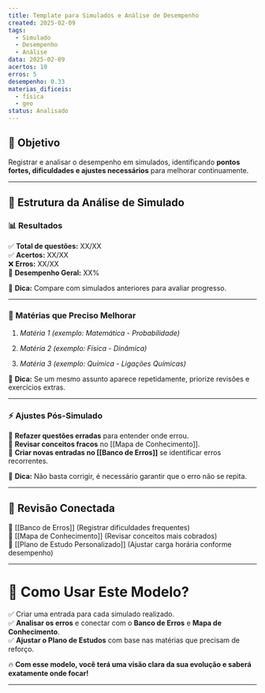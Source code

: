 ```yaml
---
title: Template para Simulados e Análise de Desempenho
created: 2025-02-09
tags:
  - Simulado
  - Desempenho
  - Análise
data: 2025-02-09
acertos: 10
erros: 5
desempenho: 0.33
materias_dificeis:
  - física
  - geo
status: Analisado
---
```


## **🎯 Objetivo**

Registrar e analisar o desempenho em simulados, identificando **pontos fortes, dificuldades e ajustes necessários** para melhorar continuamente.

---

## **📂 Estrutura da Análise de Simulado**

### **📊 Resultados**

✅ **Total de questões:** XX/XX  
✅ **Acertos:** XX/XX  
❌ **Erros:** XX/XX  
📌 **Desempenho Geral:** XX%

📌 **Dica:** Compare com simulados anteriores para avaliar progresso.

---

### **📌 Matérias que Preciso Melhorar**

1. _Matéria 1 (exemplo: Matemática - Probabilidade)_
    
2. _Matéria 2 (exemplo: Física - Dinâmica)_
    
3. _Matéria 3 (exemplo: Química - Ligações Químicas)_
    

📌 **Dica:** Se um mesmo assunto aparece repetidamente, priorize revisões e exercícios extras.

---

### **⚡ Ajustes Pós-Simulado**

📌 **Refazer questões erradas** para entender onde errou.  
📌 **Revisar conceitos fracos** no [[Mapa de Conhecimento]].  
📌 **Criar novas entradas no [[Banco de Erros]]** se identificar erros recorrentes.

📌 **Dica:** Não basta corrigir, é necessário garantir que o erro não se repita.

---

## **📅 Revisão Conectada**

🔹 [[Banco de Erros]] (Registrar dificuldades frequentes)  
🔹 [[Mapa de Conhecimento]] (Revisar conceitos mais cobrados)  
🔹 [[Plano de Estudo Personalizado]] (Ajustar carga horária conforme desempenho)

---

# **🚀 Como Usar Este Modelo?**

✅ Criar uma entrada para cada simulado realizado.  
✅ **Analisar os erros** e conectar com o **Banco de Erros** e **Mapa de Conhecimento**.  
✅ **Ajustar o Plano de Estudos** com base nas matérias que precisam de reforço.

🔥 **Com esse modelo, você terá uma visão clara da sua evolução e saberá exatamente onde focar!**

---


